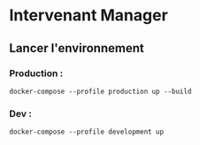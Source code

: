 # Intervenant Manager

## Lancer l'environnement

### Production :
```
docker-compose --profile production up --build
```
### Dev :
```
docker-compose --profile development up
```
